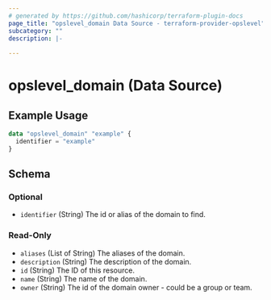 ```yaml
---
# generated by https://github.com/hashicorp/terraform-plugin-docs
page_title: "opslevel_domain Data Source - terraform-provider-opslevel"
subcategory: ""
description: |-
  
---
```


# opslevel_domain (Data Source)



## Example Usage

```terraform
data "opslevel_domain" "example" {
  identifier = "example"
}
```

<!-- schema generated by tfplugindocs -->
## Schema

### Optional

- `identifier` (String) The id or alias of the domain to find.

### Read-Only

- `aliases` (List of String) The aliases of the domain.
- `description` (String) The description of the domain.
- `id` (String) The ID of this resource.
- `name` (String) The name of the domain.
- `owner` (String) The id of the domain owner - could be a group or team.


